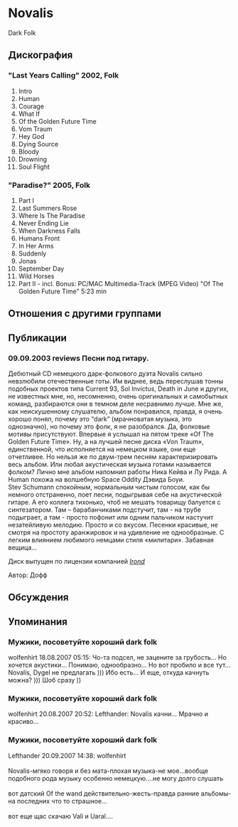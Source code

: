 # Novalis

Dark Folk

## Дискография

### "Last Years Calling" 2002, Folk

01. Intro
02. Human
03. Courage
04. What If
05. Of the Golden Future Time
06. Vom Traum
07. Hey God
08. Dying Source
09. Bloody
10. Drowning
11. Soul Flight

### "Paradise?" 2005, Folk

01. Part I
02. Last Summers Rose
03. Where Is The Paradise
04. Never Ending Lie
05. When Darkness Falls
06. Humans Front
07. In Her Arms
08. Suddenly
09. Jonas
10. September Day
11. Wild Horses
12. Part II - incl.
Bonus: PC/MAC Multimedia-Track
(MPEG Video) "Of The Golden Future Time" 5:23 min


## Отношения с другими группами


## Публикации

### 09.09.2003 reviews Песни под гитару.

<p>Дебютный CD немецкого дарк-фолкового дуэта Novalis сильно невзлюбили отечественные готы. Им виднее, ведь переслушав тонны подобных проектов типа Current 93, Sol Invictus, Death in June и других, не известных мне, но, несомненно, очень оригинальных и самобытных команд, разбираются они в темном деле несравнимо лучше. Мне же, как неискушенному слушателю, альбом понравился, правда, я очень хорошо понял, почему это “dark” (мрачноватая музыка, это однозначно), но почему это фолк, я не разобрался. Да, фолковые мотивы присутствуют. Впервые я услышал на пятом треке «Of The Golden Future Time». Ну, а на лучшей песне диска «Von Traum», единственной, что исполняется на немецком языке, они еще отчетливее. Но нельзя же по двум-трем песням характеризировать весь альбом. Или любая акустическая музыка готами называется фолком? Лично мне альбом напомнил работы Ника Кейва и Лу Рида. А Human похожа на волшебную Space Oddity Дэвида Боуи. <br> Stev Schumann спокойным, нормальным чистым голосом, как бы немного отстраненно, поет песни, подыгрывая себе на акустической гитаре. А его коллега тихонько, чтоб не мешать товарищу балуется с синтезатором. Там – барабанчиками подстучит, там - на трубе подыграет, а там - просто пофонит или одним пальчиком настучит незатейливую мелодию. Просто и со вкусом. Песенки красивые, не смотря на простоту аранжировок и на удивление не однообразные. С легким влиянием любимого немцами стиля «милитари». Забавная вещица...</p>
<p> Диск выпущен по лицензии компанией <A HREF="http://www.irond.ru"><U><I>Irond</I></U></A></p>

Автор: Дофф


## Обсуждения


## Упоминания

### Мужики, посоветуйте хороший dark folk

wolfenhirt 18.08.2007 05:15:
Чо-та подсел, не зацените за грубость... Но хочется акустики... Понимаю, однообразно... Но вот пробило и все тут... Novalis, Dygel не предлагать ))) Ибо есть... И еще, откуда качнуть можна? ))) Шоб сразу ))

### Мужики, посоветуйте хороший dark folk

wolfenhirt 20.08.2007 20:52:
Lefthander: Novalis качни... Мрачно и красиво...

### Мужики, посоветуйте хороший dark folk

Lefthander 20.09.2007 14:38:
wolfenhirt<BR><BR>Novalis-мгяко говоря и без мата-плохая музыка-не мое...вообще подобного рода музыку особенно немецкую....не могу долго слушать<BR><BR>вот датский Of the wand действительно-жесть-правда ранние альбомы-на последних что то страшное...<BR><BR>вот еще щас скачаю Vali и Uaral....

